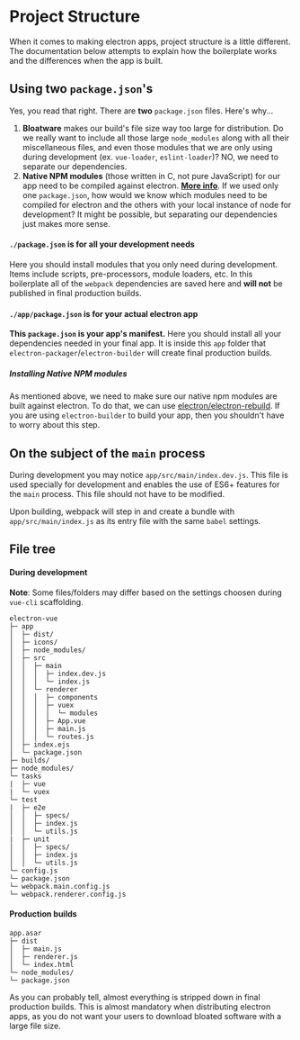 # Project Structure

When it comes to making electron apps, project structure is a little different. The documentation below attempts to explain how the boilerplate works and the differences when the app is built.

## Using two `package.json`'s

Yes, you read that right. There are **two** `package.json` files. Here's why...  

  1. **Bloatware** makes our build's file size way too large for distribution. Do we really want to include all those large `node_modules` along with all their miscellaneous files, and even those  modules that we are only using during development \(ex. `vue-loader`, `eslint-loader`\)? NO, we need to separate our dependencies.  
  2. **Native NPM modules** \(those written in C, not pure JavaScript\) for our app need to be compiled against electron. [**More info**](http://electron.atom.io/docs/tutorial/using-native-node-modules/). If we used only one `package.json`, how would we know which modules need to be compiled for electron and the others with your local instance of node for development? It might be possible, but separating our dependencies just makes more sense.

#### `./package.json` is for all your development needs

Here you should install modules that you only need during development. Items include scripts, pre-processors, module loaders, etc. In this boilerplate all of the `webpack` dependencies are saved here and **will not** be published in final production builds.

#### `./app/package.json` is for your actual electron app

**This **`package.json`** is your app's manifest.** Here you should install all your dependencies needed in your final app. It is inside this `app` folder that `electron-packager`/`electron-builder` will create final production builds.

##### Installing Native NPM modules

As mentioned above, we need to make sure our native npm modules are built against electron. To do that, we can use [electron/electron-rebuild](https://github.com/electron/electron-rebuild). If you are using `electron-builder` to build your app, then you shouldn't have to worry about this step.

## On the subject of the `main` process
During development you may notice `app/src/main/index.dev.js`. This file is used specially for development and enables the use of ES6+ features for the `main` process. This file should not have to be modified. 

Upon building, webpack will step in and create a bundle with `app/src/main/index.js` as its entry file with the same `babel` settings.

## File tree

#### During development
**Note**: Some files/folders may differ based on the settings choosen during `vue-cli` scaffolding.

```
electron-vue
├─ app
│  ├─ dist/
│  ├─ icons/
│  ├─ node_modules/
│  ├─ src
│  │  ├─ main
│  │  │  ├─ index.dev.js
│  │  │  └─ index.js
│  │  └─ renderer
│  │  │  ├─ components
│  │  │  ├─ vuex
│  │  │  │  └─ modules
│  │  │  ├─ App.vue
│  │  │  ├─ main.js
│  │  │  └─ routes.js
│  ├─ index.ejs
│  └─ package.json
├─ builds/
├─ node_modules/
└─ tasks
|  ├─ vue
|  └─ vuex
└─ test
|  ├─ e2e
│  │  ├─ specs/
│  │  ├─ index.js
│  │  └─ utils.js
|  ├─ unit
│  │  ├─ specs/
│  │  ├─ index.js
│  │  └─ utils.js
└─ config.js
└─ package.json
└─ webpack.main.config.js
└─ webpack.renderer.config.js
```

#### Production builds

```
app.asar
├─ dist
│  ├─ main.js
│  ├─ renderer.js
│  └─ index.html
└─ node_modules/
└─ package.json
```

As you can probably tell, almost everything is stripped down in final production builds. This is almost mandatory when distributing electron apps, as you do not want your users to download bloated software with a large file size.